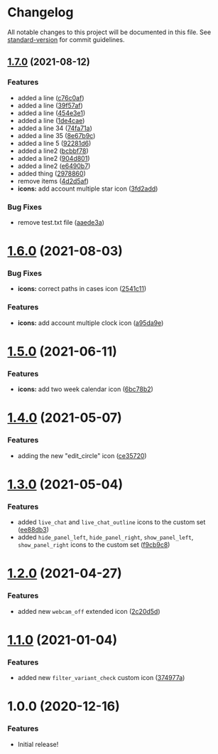 # Changelog

All notable changes to this project will be documented in this file. See [standard-version](https://github.com/conventional-changelog/standard-version) for commit guidelines.

## [1.7.0](https://github.com/tyler-technologies/tyler-icons/compare/v1.6.0...v1.7.0) (2021-08-12)


### Features

* added a line ([c76c0af](https://github.com/tyler-technologies/tyler-icons/commit/c76c0af9c87c42d832c8e0c5b9642fb58dbadf25))
* added a line ([39f57af](https://github.com/tyler-technologies/tyler-icons/commit/39f57afe88947397cd05131bd36cf5dec62df7c9))
* added a line ([454e3e1](https://github.com/tyler-technologies/tyler-icons/commit/454e3e1161c43fdd40fbe87ad4b006b51e9d9d41))
* added a line ([1de4cae](https://github.com/tyler-technologies/tyler-icons/commit/1de4cae1ed8bda694aa00e01ef734e00ae38fd97))
* added a line 34 ([74fa71a](https://github.com/tyler-technologies/tyler-icons/commit/74fa71ad1cf36532763d0e8d777f585aee0a2394))
* added a line 35 ([8e67b9c](https://github.com/tyler-technologies/tyler-icons/commit/8e67b9ca344e85ea3fad67ed3fad776741e9cdc9))
* added a line 5 ([92281d6](https://github.com/tyler-technologies/tyler-icons/commit/92281d6322b4b839be483b5527f740c6e2035362))
* added a line2 ([bcbbf78](https://github.com/tyler-technologies/tyler-icons/commit/bcbbf781d142b5b4b63bd3cba0a1946ce983fb35))
* added a line2 ([904d801](https://github.com/tyler-technologies/tyler-icons/commit/904d801c64b39146de30d0f14f66d6d8dcc0fef6))
* added a line2 ([e6490b7](https://github.com/tyler-technologies/tyler-icons/commit/e6490b7025a2049f35d66438df46b1f997b850df))
* added thing ([2978860](https://github.com/tyler-technologies/tyler-icons/commit/2978860c64f33e905244c27bbb513f6c52799667))
* remove items ([4d2d5af](https://github.com/tyler-technologies/tyler-icons/commit/4d2d5af7a991602c003c015b7fc5199e2648c8be))
* **icons:** add account multiple star icon ([3fd2add](https://github.com/tyler-technologies/tyler-icons/commit/3fd2add8d20d1fa72152f4ebed7d38748e241ccf))


### Bug Fixes

* remove test.txt file ([aaede3a](https://github.com/tyler-technologies/tyler-icons/commit/aaede3a31d6cc25ecd7a7bbc7e4caa250407d747))

# [1.6.0](https://github.com/tyler-technologies/tyler-icons/compare/v1.5.0...v1.6.0) (2021-08-03)


### Bug Fixes

* **icons:** correct paths in cases icon ([2541c11](https://github.com/tyler-technologies/tyler-icons/commit/2541c1121648d3953c4f675ee609645f80362b7e))


### Features

* **icons:** add account multiple clock icon ([a95da9e](https://github.com/tyler-technologies/tyler-icons/commit/a95da9e37b130f9563036060f69007afdf53a4ae))



# [1.5.0](https://github.com/tyler-technologies/tyler-icons/compare/v1.4.0...v1.5.0) (2021-06-11)


### Features

* **icons:** add two week calendar icon ([6bc78b2](https://github.com/tyler-technologies/tyler-icons/commit/6bc78b275aff1cbf5e40559160cf147e8db24a88))



# [1.4.0](https://github.com/tyler-technologies/tyler-icons/compare/v1.3.0...v1.4.0) (2021-05-07)


### Features

* adding the new "edit_circle" icon ([ce35720](https://github.com/tyler-technologies/tyler-icons/commit/ce35720c05ab2bd1451baf353846391c84cbe281))



# [1.3.0](https://github.com/tyler-technologies/tyler-icons/compare/v1.1.0...v1.3.0) (2021-05-04)


### Features

* added `live_chat` and `live_chat_outline` icons to the custom set ([ee88db3](https://github.com/tyler-technologies/tyler-icons/commit/ee88db37e5fc8f3c52c8f5ee16a7660a5f9ce79c))
* added `hide_panel_left`, `hide_panel_right`, `show_panel_left`, `show_panel_right` icons to the custom set ([f9cb9c8](https://github.com/tyler-technologies/tyler-icons/pull/3/commits/f9cb9c823941ea62338ad5d151ccd8c0ee220e73))


# [1.2.0](https://github.com/tyler-technologies/tyler-icons/compare/v1.1.0...v1.2.0) (2021-04-27)

### Features

* added new `webcam_off` extended icon ([2c20d5d](https://github.com/tyler-technologies/tyler-icons/commit/2c20d5da73d2bdd1cb927f1e10eab61070628c61))



# [1.1.0](https://github.com/tyler-technologies/tyler-icons/compare/v1.0.0...v1.1.0) (2021-01-04)


### Features

* added new `filter_variant_check` custom icon ([374977a](https://github.com/tyler-technologies/tyler-icons/commit/374977a3e62db38632802428eb6e9e1fc2980067))



# 1.0.0 (2020-12-16)


### Features

* Initial release!
